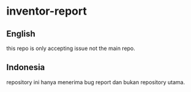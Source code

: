 # inventor-report

## English

this repo is only accepting issue not the main repo.

## Indonesia

repository ini hanya menerima bug report dan bukan repository utama.
